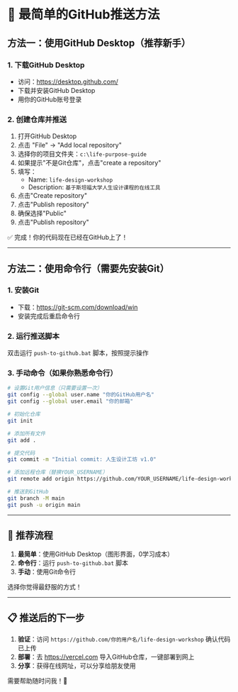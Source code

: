 # 🚀 最简单的GitHub推送方法

## 方法一：使用GitHub Desktop（推荐新手）

### 1. 下载GitHub Desktop
- 访问：https://desktop.github.com/
- 下载并安装GitHub Desktop
- 用你的GitHub账号登录

### 2. 创建仓库并推送
1. 打开GitHub Desktop
2. 点击 "File" → "Add local repository"
3. 选择你的项目文件夹：`c:\life-purpose-guide`
4. 如果提示"不是Git仓库"，点击"create a repository"
5. 填写：
   - Name: `life-design-workshop`
   - Description: `基于斯坦福大学人生设计课程的在线工具`
6. 点击"Create repository"
7. 点击"Publish repository"
8. 确保选择"Public"
9. 点击"Publish repository"

✅ 完成！你的代码现在已经在GitHub上了！

---

## 方法二：使用命令行（需要先安装Git）

### 1. 安装Git
- 下载：https://git-scm.com/download/win
- 安装完成后重启命令行

### 2. 运行推送脚本
双击运行 `push-to-github.bat` 脚本，按照提示操作

### 3. 手动命令（如果你熟悉命令行）
```bash
# 设置Git用户信息（只需要设置一次）
git config --global user.name "你的GitHub用户名"
git config --global user.email "你的邮箱"

# 初始化仓库
git init

# 添加所有文件
git add .

# 提交代码
git commit -m "Initial commit: 人生设计工坊 v1.0"

# 添加远程仓库（替换YOUR_USERNAME）
git remote add origin https://github.com/YOUR_USERNAME/life-design-workshop.git

# 推送到GitHub
git branch -M main
git push -u origin main
```

---

## 🎯 推荐流程

1. **最简单**：使用GitHub Desktop（图形界面，0学习成本）
2. **命令行**：运行 `push-to-github.bat` 脚本
3. **手动**：使用Git命令行

选择你觉得最舒服的方式！

---

## 📋 推送后的下一步

1. **验证**：访问 `https://github.com/你的用户名/life-design-workshop` 确认代码已上传
2. **部署**：去 https://vercel.com 导入GitHub仓库，一键部署到网上
3. **分享**：获得在线网址，可以分享给朋友使用

需要帮助随时问我！🚀
